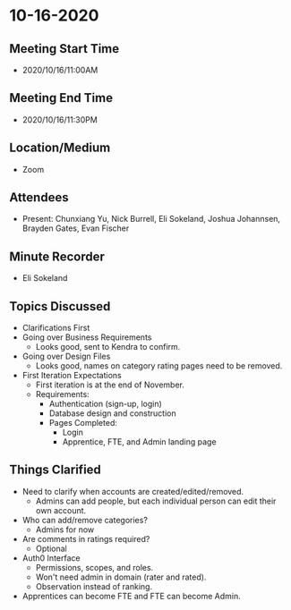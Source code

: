# 10-16-2020

## Meeting Start Time
- 2020/10/16/11:00AM

## Meeting End Time
- 2020/10/16/11:30PM

## Location/Medium
- Zoom

## Attendees
- Present: Chunxiang Yu, Nick Burrell, Eli Sokeland, Joshua Johannsen, Brayden Gates, Evan Fischer

## Minute Recorder
- Eli Sokeland

## Topics Discussed
- Clarifications First
- Going over Business Requirements
  - Looks good, sent to Kendra to confirm.
- Going over Design Files
  - Looks good, names on category rating pages need to be removed.
- First Iteration Expectations
  - First iteration is at the end of November.
  - Requirements:
    - Authentication (sign-up, login)
    - Database design and construction
    - Pages Completed:
      - Login
      - Apprentice, FTE, and Admin landing page
  
## Things Clarified
- Need to clarify when accounts are created/edited/removed.
  - Admins can add people, but each individual person can edit their own account.
- Who can add/remove categories?
  - Admins for now
- Are comments in ratings required?
  - Optional
- Auth0 Interface
  - Permissions, scopes, and roles.
  - Won't need admin in domain (rater and rated).
  - Observation instead of ranking.
- Apprentices can become FTE and FTE can become Admin.
